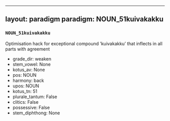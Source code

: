 
---
layout: paradigm
paradigm: NOUN_51kuivakakku
---
### ` NOUN_51kuivakakku `

Optimisation hack for exceptional compound ’kuivakakku’ that inflects in all parts with agreement
* grade_dir: weaken
* stem_vowel: None
* kotus_av: None
* pos: NOUN
* harmony: back
* upos: NOUN
* kotus_tn: 51
* plurale_tantum: False
* clitics: False
* possessive: False
* stem_diphthong: None
